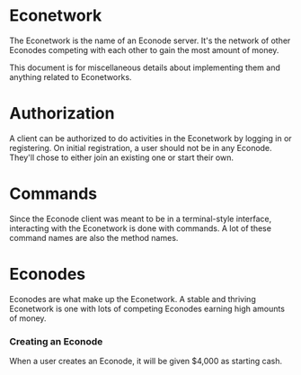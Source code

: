 # Econetwork
The Econetwork is the name of an Econode server. It's the network of other Econodes
competing with each other to gain the most amount of money.

This document is for miscellaneous details about implementing them and anything
related to Econetworks.

# Authorization
A client can be authorized to do activities in the Econetwork by logging in or registering.
On initial registration, a user should not be in any Econode. They'll chose to either
join an existing one or start their own.

# Commands
Since the Econode client was meant to be in a terminal-style interface, interacting
with the Econetwork is done with commands. A lot of these command names are also the
method names.

# Econodes
Econodes are what make up the Econetwork. A stable and thriving Econetwork is one with
lots of competing Econodes earning high amounts of money.

### Creating an Econode
When a user creates an Econode, it will be given $4,000 as starting cash.

